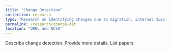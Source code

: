 ```yaml
---
title: "Change Detection"
collection: research
type: "Research on identifying changes due to migration, internal displacement, disaster, ..."
permalink: /research/change-det
location: "ORNL and NCSU"
---
```


Describe change detection.
Provide more details.
List papers.
